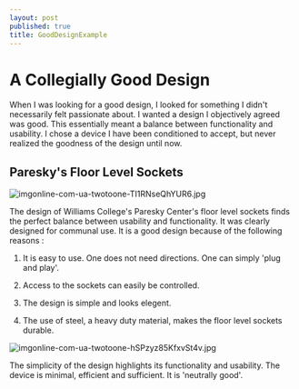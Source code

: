 ```yaml
---
layout: post
published: true
title: GoodDesignExample
---
```


#  **A Collegially Good Design**

When I was looking for a good design, I looked for something I didn't necessarily felt passionate about. I wanted a design I objectively agreed was good. This essentially meant a balance between functionality and usability. I chose a device I have been conditioned to accept, but never realized the goodness of the design until now.


## Paresky's Floor Level Sockets

![imgonline-com-ua-twotoone-TI1RNseQhYUR6.jpg]({{site.baseurl}}/img/imgonline-com-ua-twotoone-TI1RNseQhYUR6.jpg)

The design of Williams College's Paresky Center's floor level sockets finds the perfect balance between usability and functionality. It was clearly designed for communal use. It is a good design because of the following reasons :

1. It is easy to use. One does not need directions. One can simply 'plug and play'. 

2. Access to the sockets can easily be controlled.

3. The design is simple and looks elegent.

4. The use of steel, a heavy duty material, makes the floor level sockets durable.  



![imgonline-com-ua-twotoone-hSPzyz85KfxvSt4v.jpg]({{site.baseurl}}/img/imgonline-com-ua-twotoone-hSPzyz85KfxvSt4v.jpg)


The simplicity of the design highlights its functionality and usability. The device is minimal, efficient and sufficient. It is 'neutrally good'.
